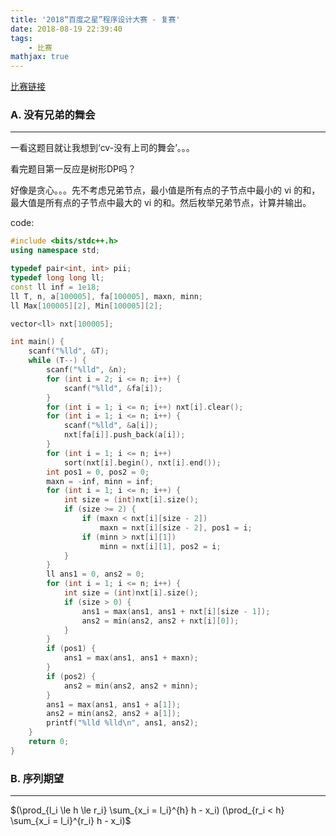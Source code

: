 ```yaml
---
title: '2018“百度之星”程序设计大赛 - 复赛'
date: 2018-08-19 22:39:40
tags: 
    - 比赛
mathjax: true
---
```


[比赛链接](http://bestcoder.hdu.edu.cn/contests/contest_show.php?cid=827)

### A. 没有兄弟的舞会
-----

一看这题目就让我想到‘cv-没有上司的舞会’。。。

看完题目第一反应是树形DP吗？

好像是贪心。。。先不考虑兄弟节点，最小值是所有点的子节点中最小的 vi 的和，最大值是所有点的子节点中最大的 vi 的和。然后枚举兄弟节点，计算并输出。

code:
``` c++
#include <bits/stdc++.h>
using namespace std;

typedef pair<int, int> pii;
typedef long long ll;
const ll inf = 1e18;
ll T, n, a[100005], fa[100005], maxn, minn;
ll Max[100005][2], Min[100005][2];

vector<ll> nxt[100005];

int main() {
    scanf("%lld", &T);
    while (T--) {
        scanf("%lld", &n);
        for (int i = 2; i <= n; i++) {
            scanf("%lld", &fa[i]);
        }
        for (int i = 1; i <= n; i++) nxt[i].clear();
        for (int i = 1; i <= n; i++) {
            scanf("%lld", &a[i]);
            nxt[fa[i]].push_back(a[i]);
        }
        for (int i = 1; i <= n; i++)
            sort(nxt[i].begin(), nxt[i].end());
        int pos1 = 0, pos2 = 0;
        maxn = -inf, minn = inf;
        for (int i = 1; i <= n; i++) {
            int size = (int)nxt[i].size();
            if (size >= 2) {
                if (maxn < nxt[i][size - 2])
                    maxn = nxt[i][size - 2], pos1 = i;
                if (minn > nxt[i][1])
                    minn = nxt[i][1], pos2 = i;
            }
        }
        ll ans1 = 0, ans2 = 0;
        for (int i = 1; i <= n; i++) {
            int size = (int)nxt[i].size();
            if (size > 0) {
                ans1 = max(ans1, ans1 + nxt[i][size - 1]);
                ans2 = min(ans2, ans2 + nxt[i][0]);
            }
        }
        if (pos1) {
            ans1 = max(ans1, ans1 + maxn);
        }
        if (pos2) {
            ans2 = min(ans2, ans2 + minn);
        }
        ans1 = max(ans1, ans1 + a[1]);
        ans2 = min(ans2, ans2 + a[1]);
        printf("%lld %lld\n", ans1, ans2);
    }
    return 0;
}
```


### B. 序列期望
-----

$(\prod_{l_i \le h \le r_i} \sum_{x_i = l_i}^{h} h - x_i) (\prod_{r_i < h} \sum_{x_i = l_i}^{r_i} h - x_i)$